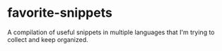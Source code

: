 # favorite-snippets
A compilation of useful snippets in multiple languages that I'm trying to collect and keep organized.
